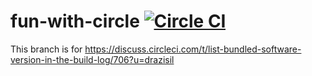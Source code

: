 # fun-with-circle [![Circle CI](https://circleci.com/gh/drazisil/fun-with-circle/tree/build-listing.svg?style=svg)](https://circleci.com/gh/drazisil/fun-with-circle/tree/build-listing)

This branch is for https://discuss.circleci.com/t/list-bundled-software-version-in-the-build-log/706?u=drazisil
